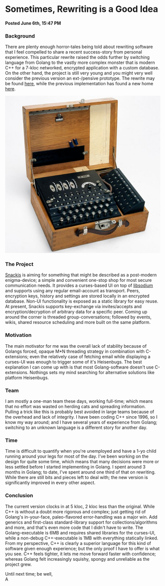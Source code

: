 # Sometimes, Rewriting is a Good Idea
#### Posted June 6th, 15:47 PM

### Background
There are plenty enough horror-tales being told about rewriting software that I feel compelled to share a recent success-story from personal experience. This particular rewrite raised the odds further by switching language from Golang to the vastly more complex monster that is modern C++ for a 7-kloc networked, encrypted application with a custom database. On the other hand, the project is still very young and you might very well consider the previous version an ext-/pensive prototype. The rewrite may be found [here](https://github.com/andreas-gone-wild/snackis), while the previous implementation has found a new home [here](https://github.com/andreas-gone-wild/snackis-golang).

![enigma](images/enigma.jpg?raw=true)

### The Project
[Snackis](https://github.com/andreas-gone-wild/snackis) is aiming for something that might be described as a post-modern enigma-device; a simple and convenient one-stop shop for most secure communication needs. It provides a curses-based UI on top of [libsodium](https://github.com/jedisct1/libsodium) and supports using any regular email-account as transport. Peers, encryption keys, history and settings are stored locally in an encrypted database. Non-UI functionality is exposed as a static library for easy reuse. At present, Snackis supports key-exchange via invites/accepts and encryption/decryption of arbitrary data for a specific peer. Coming up around the corner is threaded group-conversations; followed by events, wikis, shared resource scheduling and more built on the same platform.

### Motivation
The main motivator for me was the overall lack of stability because of Golangs forced, opaque M*N threading strategy in combination with C-extensions; even the relatively case of fetching email while displaying a curses-UI was enough to trigger some of it's Heisenbugs. The best explanation I can come up with is that most Golang-software doesn't use C-extensions. Nothings sets my mind searching for alternative solutions like platform Heisenbugs.

### Team
I am mostly a one-man team these days, working full-time; which means that no effort was wasted on herding cats and spreading information. Pulling a trick like this is probably best avoided in large teams because of the overhead and lack of integrity. I have been coding C++ since 1996, so I know my way around; and I have several years of experience from Golang; switching to an unknown language is a different story for another day.

### Time
Time is difficult to quantify when you're unemployed and have a 1-yo child running around your legs for most of the day. I've been working on the design for quite some time, which means that many decisions were more or less settled before I started implementing in Golang. I spent around 3 months in Golang; to date, I've spent around one third of that on rewriting. While there are still bits and pieces left to deal with; the new version is significantly improved in every other aspect.

### Conclusion
The current version clocks in at 5 kloc, 2 kloc less than the original. While C++ is without a doubt more rigorous and complex; just getting rid of Golang's in-your-face, paleo-flavored error-handling was a major win. Add generics and first-class standard-library support for collections/algorithms and more, and that's even more code that I didn't have to write. The Golang-executable is 6MB and requires shared libraries for the curses-UI, while a non-debug C++-executable is 1MB with everything statically linked. From my perspective, C++ is clearly a superior language for this kind of software given enough experience; but the only proof I have to offer is what you see. C++ feels tighter, it lets me move forward faster with confidence; whereas Golang felt increasingly squishy, spongy and unreliable as the project grew.

Until next time; be well,<br/>
A